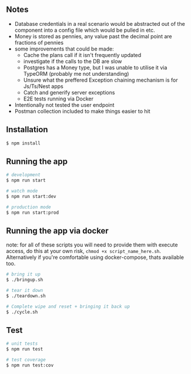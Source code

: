 
## Notes
- Database credentials in a real scenario would be abstracted out of the component into a config file which would be pulled in etc.
- Money is stored as pennies, any value past the decimal point are fractions of pennies
- some improvements that could be made:
    - Cache the plans call if it isn't frequently updated
    - investigate if the calls to the DB are slow
    - Postgres has a Money type, but I was unable to utilise it via TypeORM (probably me not understanding)
    - Unsure what the preffered Exception chaining mechanism is for Js/Ts/Nest apps
    - Catch and generify server exceptions
    - E2E tests running via Docker
- Intentionally not tested the user endpoint
- Postman collection included to make things easier to hit
## Installation

```bash
$ npm install
```

## Running the app

```bash
# development
$ npm run start

# watch mode
$ npm run start:dev

# production mode
$ npm run start:prod
```
## Running the app via docker
note: for all of these scripts you will need to provide them with execute access, do this at your own risk, `chmod +x script_name_here.sh`. Alternatively if you're comfortable using docker-compose, thats available too.

```bash
# bring it up
$ ./bringup.sh

# tear it down
$ ./teardown.sh

# Complete wipe and reset + bringing it back up
$ ./cycle.sh
```

## Test

```bash
# unit tests
$ npm run test

# test coverage
$ npm run test:cov
```
